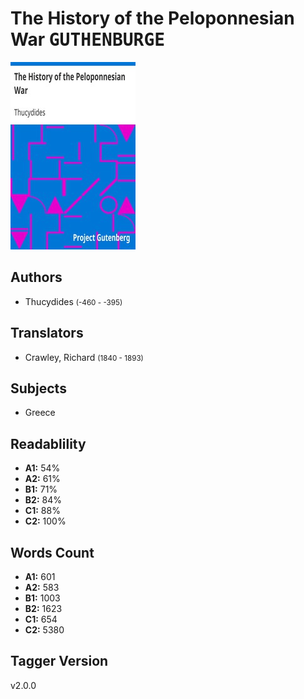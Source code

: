 # The History of the Peloponnesian War <kbd>GUTHENBURGE</kbd>

![](./cover.medium.jpg "")

## Authors


 - Thucydides <small>(-460 - -395)</small>

## Translators


 - Crawley, Richard <small>(1840 - 1893)</small>

## Subjects


 - Greece

## Readablility


 - **A1:** 54%
 - **A2:** 61%
 - **B1:** 71%
 - **B2:** 84%
 - **C1:** 88%
 - **C2:** 100%

## Words Count


 - **A1:** 601
 - **A2:** 583
 - **B1:** 1003
 - **B2:** 1623
 - **C1:** 654
 - **C2:** 5380

## Tagger Version


v2.0.0
